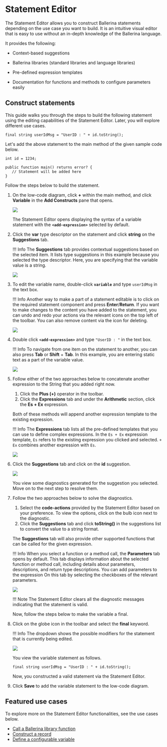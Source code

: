 # Statement Editor

The Statement Editor allows you to construct Ballerina statements depending on the use case you want to build. It is an intuitive visual editor that is easy to use without an in-depth knowledge of the Ballerina language.

It provides the following:

- Context-based suggestions

- Ballerina libraries (standard libraries and language libraries)

- Pre-defined expression templates

- Documentation for functions and methods to configure parameters easily 

## Construct statements

This guide walks you through the steps to build the following statement using the editing capabilities of the Statement Editor. Later, you will explore different use cases.

```ballerina
final string userIdMsg = "UserID : " + id.toString();
```

Let's add the above statement to the main method of the given sample code below.

```ballerina
int id = 1234;
 
public function main() returns error? {
   // Statement will be added here
}
```

Follow the steps below to build the statement.

1. On the low-code diagram, click **+** within the main method, and click **Variable** in the **Add Constructs** pane that opens.

    <img src="/learn/images/vs-code-extension/statement-editor/add-variable-statement.gif" class="cInlineImage-half"/>

    The Statement Editor opens displaying the syntax of a variable statement with the **`<add-expression>`** selected by default.

2.  Click the **var** type descriptor on the statement and click **string** on the **Suggestions** tab.

    !!! Info
        The **Suggestions** tab provides contextual suggestions based on the selected item. It lists type suggestions in this example because you selected the type descriptor. Here, you are specifying that the variable value is a string.   

    <img src="/learn/images/vs-code-extension/statement-editor/change-type-descriptor.gif" class="cInlineImage-half"/>

3. To edit the variable name, double-click **`variable`** and type `userIdMsg` in the text box.

    !!! Info 
        Another way to make a part of a statement editable is to click on the required statement component and press **Enter**/**Return**. If you want to make changes to the content you have added to the statement, you can undo and redo your actions via the relevant icons on the top left of the toolbar. You can also remove content via the icon for deleting.

    <img src="/learn/images/vs-code-extension/statement-editor/edit-variable-name.gif" class="cInlineImage-half"/>

4. Double click **`<add-expression>`** and type `"UserID : "` in the text box.

    !!! Info
        To navigate from one item on the statement to another, you can also press **Tab** or **Shift** + **Tab**. In this example, you are entering static text as a part of the variable value.

    <img src="/learn/images/vs-code-extension/statement-editor/edit-variable-expression.gif" class="cInlineImage-half"/>

5.  Follow either of the two approaches below to concatenate another expression to the String that you added right now.

    1. Click the **Plus (+)** operator in the toolbar.
    2. Click the **Expressions** tab and under the **Arithmetic** section, click the **Es + Ex** expression.

    Both of these methods will append another expression template to the existing expression. 

    !!! Info 
        The **Expressions** tab lists all the pre-defined templates that you can use to define complex expressions. In the `Es + Ex` expression template, `Es` refers to the existing expression you clicked and selected. `+ Ex` combines another expression with `Es`.

    <img src="/learn/images/vs-code-extension/statement-editor/select-expression-template.gif" class="cInlineImage-half"/>

6. Click the **Suggestions** tab and click on the **id** suggestion.

    <img src="/learn/images/vs-code-extension/statement-editor/select-id-from-suggestions.gif" class="cInlineImage-half"/>

     You view some diagnostics generated for the suggestion you selected. Move on to the next step to resolve them. 

7. Follow the two approaches below to solve the diagnostics.

    1. Select the **code-actions** provided by the Statement Editor based on your preference. To view the options, click on the bulb icon next to the diagnostic.
    2. Click the **Suggestions** tab and click **toString()** in the suggestions list to convert the value to a string format.
    
    The **Suggestions** tab will also provide other supported functions that can be called for the given expression.

    !!! Info
        When you select a function or a method call, the **Parameters** tab opens by default. This tab displays information about the selected function or method call, including details about parameters, descriptions, and return type descriptions. You can add parameters to the expression On this tab by selecting the checkboxes of the relevant parameters.

    <img src="/learn/images/vs-code-extension/statement-editor/convert-to-string.gif" class="cInlineImage-half"/>

    !!! Note
        The Statement Editor clears all the diagnostic messages indicating that the statement is valid.

     Now, follow the steps below to make the variable a final. 

8. Click on the globe icon in the toolbar and select the **final** keyword. 

    !!! Info
        The dropdown shows the possible modifiers for the statement that is currently being edited.

     <img src="/learn/images/vs-code-extension/statement-editor/add-stmt-qualifier.gif" class="cInlineImage-half"/>

     You view the variable statement as follows.

     ```ballerina
     final string userIdMsg = "UserID : " + id.toString();
     ```
    
    Now, you constructed a valid statement via the Statement Editor.

9. Click **Save** to add the variable statement to the low-code diagram.

## Featured use cases

To explore more on the Statement Editor functionalities, see the use cases below.

- [Call a Ballerina library function](call-a-ballerina-library-function.md)
- [Construct a record](construct-a-record.md)
- [Define a configurable variable](define-a-configurable-variable.md)
